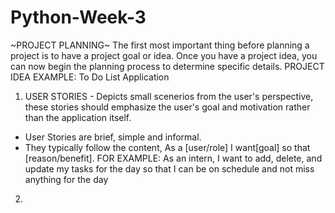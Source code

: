 # Python-Week-3
~PROJECT PLANNING~
The first most important thing before planning a project is to have a project goal or idea.
Once you have a project idea, you can now begin the planning process to determine specific details. 
PROJECT IDEA EXAMPLE: To Do List Application

1. USER STORIES - Depicts small scenerios from the user's perspective, these stories should emphasize the user's goal and motivation rather than the application itself.
- User Stories are brief, simple and informal.
- They typically follow the content, As a [user/role] I want[goal] so that [reason/benefit].
FOR EXAMPLE: As an intern, I want to add, delete, and update my tasks for the day so that I can be on schedule and not miss anything for the day

2. 
